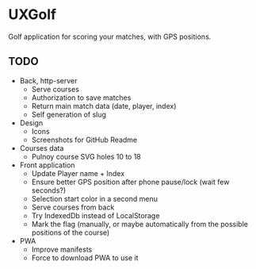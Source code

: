 # UXGolf

Golf application for scoring your matches, with GPS positions.

## TODO

- Back, http-server
  - Serve courses
  - Authorization to save matches
  - Return main match data (date, player, index)
  - Self generation of slug
- Design
  - Icons
  - Screenshots for GitHub Readme
- Courses data
  - Pulnoy course SVG holes 10 to 18
- Front application
  - Update Player name + Index
  - Ensure better GPS position after phone pause/lock (wait few seconds?)
  - Selection start color in a second menu
  - Serve courses from back
  - Try IndexedDb instead of LocalStorage
  - Mark the flag (manually, or maybe automatically from the possible positions of the course)
- PWA
  - Improve manifests
  - Force to download PWA to use it
